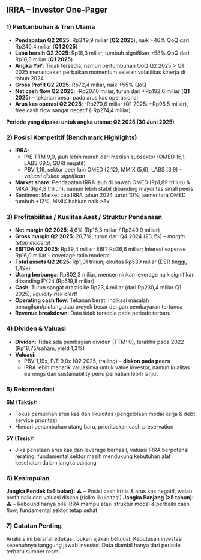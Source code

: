 ## IRRA – Investor One-Pager

### 1) Pertumbuhan & Tren Utama
- **Pendapatan Q2 2025**: Rp349,9 miliar (**Q2 2025**), naik +46% QoQ dari Rp240,4 miliar (**Q1 2025**)  
- **Laba bersih Q2 2025**: Rp16,3 miliar, tumbuh signifikan +58% QoQ dari Rp10,3 miliar (**Q1 2025**)
- **Angka YoY**: Tidak tersedia, namun pertumbuhan QoQ Q2 2025 > Q1 2025 menandakan perbaikan momentum setelah volatilitas kinerja di tahun 2024
- **Gross Profit Q2 2025**: Rp72,4 miliar, naik +55% QoQ  
- **Net cash flow Q2 2025**: -Rp207,0 miliar, turun dari +Rp192,6 miliar (**Q1 2025**) – tekanan besar pada arus kas operasional
- **Arus kas operasi Q2 2025**: -Rp270,6 miliar (Q1 2025: +Rp96,5 miliar), free cash flow sangat negatif (-Rp274,4 miliar)

**Periode yang dipakai untuk angka utama: Q2 2025 (30 Juni 2025)**

### 2) Posisi Kompetitif (Benchmark Highlights)
- **IRRA**: 
  - P/E TTM 9,0, jauh lebih murah dari median subsektor (OMED 16,1; LABS 69,5; SURI negatif)
  - PBV 1,19, sektor peer lain OMED (2,12), MMIX (5,6), LABS (3,9) – *valuasi diskon signifikan*
- **Market share**: Pendapatan IRRA jauh di bawah OMED (Rp1,89 triliun) & MIKA (Rp4,8 triliun), namun lebih stabil dibanding mayoritas small peers
- Sentimen: Market cap IRRA tahun 2024 turun 10%, sementara OMED tumbuh +12%, MMIX bahkan naik >5x

### 3) Profitabilitas / Kualitas Aset / Struktur Pendanaan
- **Net margin Q2 2025**: 4,6% (Rp16,3 miliar / Rp349,9 miliar)  
- **Gross margin Q2 2025**: 20,7%, turun dari Q4 2024 (23,1%) – *margin tetap moderat*
- **EBITDA Q2 2025**: Rp39,4 miliar; EBIT Rp36,6 miliar; Interest expense Rp16,0 miliar – coverage ratio moderat
- **Total assets Q2 2025**: Rp1,91 triliun; ekuitas Rp539 miliar (DER tinggi, 1,49x)
- **Utang berbunga**: Rp802,3 miliar, mencerminkan leverage naik signifikan dibanding FY24 (Rp619,8 miliar)
- **Cash**: Turun sangat drastis ke Rp23,4 miliar (dari Rp230,4 miliar Q1 2025), *liquidity risk alert!*
- **Operating cash flow**: Tekanan berat, indikasi masalah penagihan/piutang atau proyek besar dengan pembayaran tertunda
- **Revenue breakdown**: Data tidak tersedia pada periode terbaru

### 4) Dividen & Valuasi
- **Dividen**: Tidak ada pembagian dividen (TTM: 0), terakhir pada 2022 (Rp18,75/saham, yield 1,3%)
- **Valuasi**:
  - PBV 1,19x, P/E 9,0x (Q2 2025, trailing) – **diskon pada peers**
  - IRRA lebih menarik valuasinya untuk value investor, namun kualitas earnings dan sustainability perlu perhatian lebih lanjut

### 5) Rekomendasi
**6M (Taktis):**
- Fokus pemulihan arus kas dan likuiditas (pengelolaan modal kerja & debt service prioritas)
- Hindari penambahan utang baru, prioritaskan cash preservation

**5Y (Tesis):**
- Jika penataan arus kas dan leverage berhasil, valuasi IRRA berpotensi rerating; fundamental sektor masih mendukung kebutuhan alat kesehatan dalam jangka panjang

### 6) Kesimpulan
**Jangka Pendek (≤6 bulan):** ⚠️ – Posisi cash kritis & arus kas negatif, walau profit naik dan valuasi diskon (risiko likuiditas!)
**Jangka Panjang (>5 tahun):** ⚠️ – Rebound hanya bila IRRA mampu atasi struktur modal & perbaiki cash flow; fundamental sektor tetap sehat

### 7) Catatan Penting
Analisis ini bersifat edukasi, bukan ajakan beli/jual. Keputusan investasi sepenuhnya tanggung jawab investor. Data diambil hanya dari periode terbaru sumber resmi.